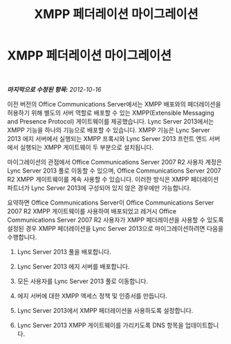 ﻿---
title: XMPP 페더레이션 마이그레이션
TOCTitle: XMPP 페더레이션 마이그레이션
ms:assetid: 7368ee8f-a201-4d3a-b4e8-68396b156d4d
ms:mtpsurl: https://technet.microsoft.com/ko-kr/library/JJ688093(v=OCS.15)
ms:contentKeyID: 49885808
ms.date: 08/24/2015
mtps_version: v=OCS.15
ms.translationtype: HT
---

# XMPP 페더레이션 마이그레이션

 

_**마지막으로 수정된 항목:** 2012-10-16_

이전 버전의 Office Communications Server에서는 XMPP 배포와의 페더레이션을 허용하기 위해 별도의 서버 역할로 배포할 수 있는 XMPP(Extensible Messaging and Presence Protocol) 게이트웨이를 제공했습니다. Lync Server 2013에서는 XMPP 기능을 하나의 기능으로 배포할 수 있습니다. XMPP 기능은 Lync Server 2013 에지 서버에서 실행되는 XMPP 프록시와 Lync Server 2013 프런트 엔드 서버에서 실행되는 XMPP 게이트웨이 두 부분으로 설치됩니다.

마이그레이션의 관점에서 Office Communications Server 2007 R2 사용자 계정은 Lync Server 2013 풀로 이동할 수 있으며, Office Communications Server 2007 R2 XMPP 게이트웨이를 계속 사용할 수 있습니다. 이러한 방식은 XMPP 페더레이션 파트너가 Lync Server 2013에 구성되어 있지 않은 경우에만 가능합니다.

요약하면 Office Communications Server이 Office Communications Server 2007 R2 XMPP 게이트웨이를 사용하여 배포되었고 레거시 Office Communications Server 2007 R2 사용자가 XMPP 페더레이션을 사용할 수 있도록 설정된 경우 XMPP 페더레이션을 Lync Server 2013으로 마이그레이션하려면 다음을 수행합니다.

1.  Lync Server 2013 풀을 배포합니다.

2.  Lync Server 2013 에지 서버를 배포합니다.

3.  모든 사용자를 Lync Server 2013 풀로 이동합니다.

4.  에지 서버에 대한 XMPP 액세스 정책 및 인증서를 만듭니다.

5.  Lync Server 2013에서 XMPP 페더레이션을 사용하도록 설정합니다.

6.  Lync Server 2013 XMPP 게이트웨이를 가리키도록 DNS 항목을 업데이트합니다.

